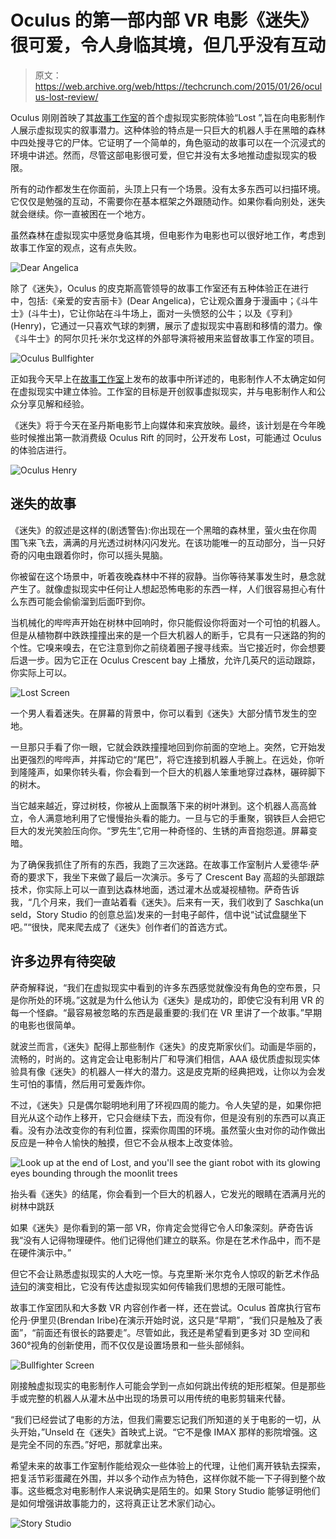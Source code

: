 # Oculus 的第一部内部 VR 电影《迷失》很可爱，令人身临其境，但几乎没有互动 

> 原文：<https://web.archive.org/web/https://techcrunch.com/2015/01/26/oculus-lost-review/>

Oculus 刚刚首映了其[故事工作室](https://web.archive.org/web/20221210070006/https://beta.techcrunch.com/2015/01/26/story-studio/)的首个虚拟现实影院体验“Lost ”,旨在向电影制作人展示虚拟现实的叙事潜力。这种体验的特点是一只巨大的机器人手在黑暗的森林中四处搜寻它的尸体。它证明了一个简单的，角色驱动的故事可以在一个沉浸式的环境中讲述。然而，尽管这部电影很可爱，但它并没有太多地推动虚拟现实的极限。

所有的动作都发生在你面前，头顶上只有一个场景。没有太多东西可以扫描环境。它仅仅是勉强的互动，不需要你在基本框架之外跟随动作。如果你看向别处，迷失就会继续。你一直被困在一个地方。

虽然森林在虚拟现实中感觉身临其境，但电影作为电影也可以很好地工作，考虑到故事工作室的观点，这有点失败。

![Dear Angelica](img/1532a344bf10382c5ab525099388ae53.png)

除了《迷失》，Oculus 的皮克斯高管领导的故事工作室还有五种体验正在进行中，包括:《亲爱的安吉丽卡》(Dear Angelica)，它让观众置身于漫画中；《斗牛士》(斗牛士)，它让你站在斗牛场上，面对一头愤怒的公牛；以及《亨利》(Henry)，它通过一只喜欢气球的刺猬，展示了虚拟现实中喜剧和移情的潜力。像《斗牛士》的阿尔贝托·米尔戈这样的外部导演将被用来监督故事工作室的项目。

![Oculus Bullfighter](img/3bc4f06747ae57911391cb1c78ff5871.png)

正如我今天早上在[故事工作室](https://web.archive.org/web/20221210070006/https://beta.techcrunch.com/2015/01/26/story-studio/)上发布的故事中所详述的，电影制作人不太确定如何在虚拟现实中建立体验。工作室的目标是开创叙事虚拟现实，并与电影制作人和公众分享见解和经验。

《迷失》将于今天在圣丹斯电影节上向媒体和来宾放映。最终，该计划是在今年晚些时候推出第一款消费级 Oculus Rift 的同时，公开发布 Lost，可能通过 Oculus 的体验店进行。

![Oculus Henry](img/0d1d7eab3ee5a71762dacfd931116e2e.png)

## 迷失的故事

《迷失》的叙述是这样的(剧透警告):你出现在一个黑暗的森林里，萤火虫在你周围飞来飞去，满满的月光透过树林闪闪发光。在该功能唯一的互动部分，当一只好奇的闪电虫跟着你时，你可以摇头晃脑。

你被留在这个场景中，听着夜晚森林中不祥的寂静。当你等待某事发生时，悬念就产生了。就像虚拟现实中任何让人想起恐怖电影的东西一样，人们很容易担心有什么东西可能会偷偷溜到后面吓到你。

当机械化的哔哔声开始在树林中回响时，你只能假设你将面对一个可怕的机器人。但是从植物群中跌跌撞撞出来的是一个巨大机器人的断手，它具有一只迷路的狗的个性。它嗅来嗅去，在它注意到你之前绕着圈子搜寻线索。当它接近时，你会想要后退一步。因为它正在 Oculus Crescent bay 上播放，允许几英尺的运动跟踪，你实际上可以。

![Lost Screen](img/f17d08de9290d9040ef5288d7c51f05e.png)

一个男人看着迷失。在屏幕的背景中，你可以看到《迷失》大部分情节发生的空地。

一旦那只手看了你一眼，它就会跌跌撞撞地回到你前面的空地上。突然，它开始发出更强烈的哔哔声，并挥动它的“尾巴”，将它连接到机器人手腕上。在远处，你听到隆隆声，如果你转头看，你会看到一个巨大的机器人笨重地穿过森林，碾碎脚下的树木。

当它越来越近，穿过树枝，你被从上面飘落下来的树叶淋到。这个机器人高高耸立，令人满意地利用了它慢慢抬头看的能力。一旦与它的手重聚，钢铁巨人会把它巨大的发光笑脸压向你。“罗先生”,它用一种奇怪的、生锈的声音抱怨道。屏幕变暗。

为了确保我抓住了所有的东西，我跑了三次迷路。在故事工作室制片人爱德华·萨奇的要求下，我坐下来做了最后一次演示。多亏了 Crescent Bay 高超的头部跟踪技术，你实际上可以一直到达森林地面，透过灌木丛或凝视植物。萨奇告诉我，“几个月来，我们一直站着看《迷失》。后来有一天，我们收到了 Saschka(un seld，Story Studio 的创意总监)发来的一封电子邮件，信中说“试试盘腿坐下吧。”“很快，爬来爬去成了《迷失》创作者们的首选方式。

## 许多边界有待突破

萨奇解释说，“我们在虚拟现实中看到的许多东西感觉就像没有角色的空布景，只是你所处的环境。”这就是为什么他认为《迷失》是成功的，即使它没有利用 VR 的每一个怪癖。“最容易被忽略的东西是最重要的:我们在 VR 里讲了一个故事。”早期的电影也很简单。

就波兰而言，《迷失》配得上那些制作《迷失》的皮克斯家伙们。动画是华丽的，流畅的，时尚的。这肯定会让电影制片厂和导演们相信，AAA 级优质虚拟现实体验具有像《迷失》的机器人一样大的潜力。这是皮克斯的经典把戏，让你以为会发生可怕的事情，然后用可爱轰炸你。

不过，《迷失》只是偶尔聪明地利用了环视四周的能力。令人失望的是，如果你把目光从这个动作上移开，它只会继续下去，而没有你，但是没有别的东西可以真正看。没有办法改变你的有利位置，探索你周围的环境。虽然萤火虫对你的动作做出反应是一种令人愉快的触摸，但它不会从根本上改变体验。

![Look up at the end of Lost, and you'll see the giant robot with its glowing eyes bounding through the moonlit trees](img/238fb29b9b25cc4e71ded958012ffbbd.png)

抬头看《迷失》的结尾，你会看到一个巨大的机器人，它发光的眼睛在洒满月光的树林中跳跃

如果《迷失》是你看到的第一部 VR，你肯定会觉得它令人印象深刻。萨奇告诉我“没有人记得物理硬件。他们记得他们建立的联系。你是在艺术作品中，而不是在硬件演示中。”

但它不会让熟悉虚拟现实的人大吃一惊。与克里斯·米尔克令人惊叹的新艺术作品[诗句](https://web.archive.org/web/20221210070006/http://www.sundance.org/projects/evolution-of-verse)的演变相比，它没有传达虚拟现实如何传输我们思想的无限可能性。

故事工作室团队和大多数 VR 内容创作者一样，还在尝试。Oculus 首席执行官布伦丹·伊里贝(Brendan Iribe)在演示开始时说，这只是“早期”，“我们只是触及了表面”，“前面还有很长的路要走”。尽管如此，我还是希望看到更多对 3D 空间和 360°视角的创新使用，而不仅仅是设置场景和一些头部倾斜。

![Bullfighter Screen](img/4d298cbbe365b22a6dc7c65222f49b12.png)

刚接触虚拟现实的电影制作人可能会学到一点如何跳出传统的矩形框架。但是那些手或完整的机器人从灌木丛中出现的场景可以用传统的电影剪辑来代替。

“我们已经尝试了电影的方法，但我们需要忘记我们所知道的关于电影的一切，从头开始，”Unseld 在《迷失》首映式上说。“它不是像 IMAX 那样的影院增强。这是完全不同的东西。”好吧，那就拿出来。

希望未来的故事工作室制作能给观众一些体验上的代理，让他们离开铁轨去探索，把复活节彩蛋藏在外围，并以多个动作点为特色，这样你就不能一下子得到整个故事。这些概念对电影制作人来说确实是陌生的。如果 Story Studio 能够证明他们是如何增强讲故事能力的，这将真正让艺术家们动心。

![Story Studio](img/3f1fb979a58f1c9e56729abe5bc3317d.png)